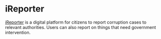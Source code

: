 # iReporter

[iReporter](https://vino-jasuba.github.io/iReporter-/) is a digital platform for 
citizens to report corruption cases to relevant authorities. Users can also report 
on things that need government intervention.
